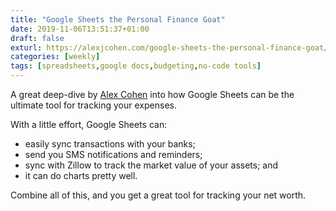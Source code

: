 ```yaml
---
title: "Google Sheets the Personal Finance Goat"
date: 2019-11-06T13:51:37+01:00
draft: false
exturl: https://alexjcohen.com/google-sheets-the-personal-finance-goat/
categories: [weekly]
tags: [spreadsheets,google docs,budgeting,no-code tools]
---
```


A great deep-dive by [Alex Cohen](https://twitter.com/anothercohen) into
how Google Sheets can be the ultimate tool for tracking your expenses.

With a little effort, Google Sheets can:

- easily sync transactions with your banks;
- send you SMS notifications and reminders;
- sync with Zillow to track the market value of your assets; and
- it can do charts pretty well.

Combine all of this, and you get a great tool for tracking your net worth.
